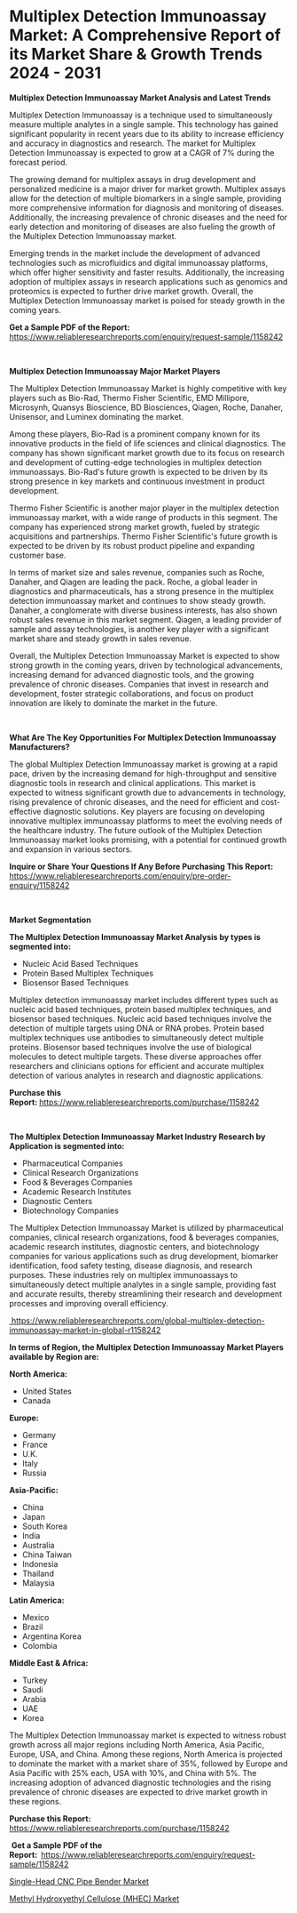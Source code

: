 <p><h1>Multiplex Detection Immunoassay Market: A Comprehensive Report of its Market Share & Growth Trends 2024 - 2031</h1></p><p><strong>Multiplex Detection Immunoassay Market Analysis and Latest Trends</strong></p>
<p><p>Multiplex Detection Immunoassay is a technique used to simultaneously measure multiple analytes in a single sample. This technology has gained significant popularity in recent years due to its ability to increase efficiency and accuracy in diagnostics and research. The market for Multiplex Detection Immunoassay is expected to grow at a CAGR of 7% during the forecast period.</p><p>The growing demand for multiplex assays in drug development and personalized medicine is a major driver for market growth. Multiplex assays allow for the detection of multiple biomarkers in a single sample, providing more comprehensive information for diagnosis and monitoring of diseases. Additionally, the increasing prevalence of chronic diseases and the need for early detection and monitoring of diseases are also fueling the growth of the Multiplex Detection Immunoassay market.</p><p>Emerging trends in the market include the development of advanced technologies such as microfluidics and digital immunoassay platforms, which offer higher sensitivity and faster results. Additionally, the increasing adoption of multiplex assays in research applications such as genomics and proteomics is expected to further drive market growth. Overall, the Multiplex Detection Immunoassay market is poised for steady growth in the coming years.</p></p>
<p><strong>Get a Sample PDF of the Report:&nbsp;</strong> <a href="https://www.reliableresearchreports.com/enquiry/request-sample/1158242">https://www.reliableresearchreports.com/enquiry/request-sample/1158242</a></p>
<p>&nbsp;</p>
<p><strong>Multiplex Detection Immunoassay Major Market Players</strong></p>
<p><p>The Multiplex Detection Immunoassay Market is highly competitive with key players such as Bio-Rad, Thermo Fisher Scientific, EMD Millipore, Microsynh, Quansys Bioscience, BD Biosciences, Qiagen, Roche, Danaher, Unisensor, and Luminex dominating the market.</p><p>Among these players, Bio-Rad is a prominent company known for its innovative products in the field of life sciences and clinical diagnostics. The company has shown significant market growth due to its focus on research and development of cutting-edge technologies in multiplex detection immunoassays. Bio-Rad's future growth is expected to be driven by its strong presence in key markets and continuous investment in product development.</p><p>Thermo Fisher Scientific is another major player in the multiplex detection immunoassay market, with a wide range of products in this segment. The company has experienced strong market growth, fueled by strategic acquisitions and partnerships. Thermo Fisher Scientific's future growth is expected to be driven by its robust product pipeline and expanding customer base.</p><p>In terms of market size and sales revenue, companies such as Roche, Danaher, and Qiagen are leading the pack. Roche, a global leader in diagnostics and pharmaceuticals, has a strong presence in the multiplex detection immunoassay market and continues to show steady growth. Danaher, a conglomerate with diverse business interests, has also shown robust sales revenue in this market segment. Qiagen, a leading provider of sample and assay technologies, is another key player with a significant market share and steady growth in sales revenue.</p><p>Overall, the Multiplex Detection Immunoassay Market is expected to show strong growth in the coming years, driven by technological advancements, increasing demand for advanced diagnostic tools, and the growing prevalence of chronic diseases. Companies that invest in research and development, foster strategic collaborations, and focus on product innovation are likely to dominate the market in the future.</p></p>
<p>&nbsp;</p>
<p><strong>What Are The Key Opportunities For Multiplex Detection Immunoassay Manufacturers?</strong></p>
<p><p>The global Multiplex Detection Immunoassay market is growing at a rapid pace, driven by the increasing demand for high-throughput and sensitive diagnostic tools in research and clinical applications. This market is expected to witness significant growth due to advancements in technology, rising prevalence of chronic diseases, and the need for efficient and cost-effective diagnostic solutions. Key players are focusing on developing innovative multiplex immunoassay platforms to meet the evolving needs of the healthcare industry. The future outlook of the Multiplex Detection Immunoassay market looks promising, with a potential for continued growth and expansion in various sectors.</p></p>
<p><strong>Inquire or Share Your Questions If Any Before Purchasing This Report:</strong> <a href="https://www.reliableresearchreports.com/enquiry/pre-order-enquiry/1158242">https://www.reliableresearchreports.com/enquiry/pre-order-enquiry/1158242</a></p>
<p>&nbsp;</p>
<p><strong>Market Segmentation</strong></p>
<p><strong>The Multiplex Detection Immunoassay Market Analysis by types is segmented into:</strong></p>
<p><ul><li>Nucleic Acid Based Techniques</li><li>Protein Based Multiplex Techniques</li><li>Biosensor Based Techniques</li></ul></p>
<p><p>Multiplex detection immunoassay market includes different types such as nucleic acid based techniques, protein based multiplex techniques, and biosensor based techniques. Nucleic acid based techniques involve the detection of multiple targets using DNA or RNA probes. Protein based multiplex techniques use antibodies to simultaneously detect multiple proteins. Biosensor based techniques involve the use of biological molecules to detect multiple targets. These diverse approaches offer researchers and clinicians options for efficient and accurate multiplex detection of various analytes in research and diagnostic applications.</p></p>
<p><strong>Purchase this Report:&nbsp;</strong><a href="https://www.reliableresearchreports.com/purchase/1158242">https://www.reliableresearchreports.com/purchase/1158242</a></p>
<p>&nbsp;</p>
<p><strong>The Multiplex Detection Immunoassay Market Industry Research by Application is segmented into:</strong></p>
<p><ul><li>Pharmaceutical Companies</li><li>Clinical Research Organizations</li><li>Food & Beverages Companies</li><li>Academic Research Institutes</li><li>Diagnostic Centers</li><li>Biotechnology Companies</li></ul></p>
<p><p>The Multiplex Detection Immunoassay Market is utilized by pharmaceutical companies, clinical research organizations, food & beverages companies, academic research institutes, diagnostic centers, and biotechnology companies for various applications such as drug development, biomarker identification, food safety testing, disease diagnosis, and research purposes. These industries rely on multiplex immunoassays to simultaneously detect multiple analytes in a single sample, providing fast and accurate results, thereby streamlining their research and development processes and improving overall efficiency.</p></p>
<p><a href="https://www.reliableresearchreports.com/global-multiplex-detection-immunoassay-market-in-global-r1158242">&nbsp;https://www.reliableresearchreports.com/global-multiplex-detection-immunoassay-market-in-global-r1158242</a></p>
<p><strong>In terms of Region, the Multiplex Detection Immunoassay Market Players available by Region are:</strong></p>
<p>
    <p> <strong> North America: </strong>
        <ul>
            <li>United States</li>
            <li>Canada</li>
        </ul>
        </p> 
    <p> <strong> Europe: </strong>
        <ul>
            <li>Germany</li>
            <li>France</li>
            <li>U.K.</li>
            <li>Italy</li>
            <li>Russia</li>
        </ul>
        </p> 
    <p> <strong> Asia-Pacific: </strong>
        <ul>
            <li>China</li>
            <li>Japan</li>
            <li>South Korea</li>
            <li>India</li>
            <li>Australia</li>
            <li>China Taiwan</li>
            <li>Indonesia</li>
            <li>Thailand</li>
            <li>Malaysia</li>
        </ul>
        </p> 
    <p> <strong> Latin America: </strong>
        <ul>
            <li>Mexico</li>
            <li>Brazil</li>
            <li>Argentina Korea</li>
            <li>Colombia</li>
        </ul>
        </p> 
    <p> <strong> Middle East & Africa: </strong>
        <ul>
            <li>Turkey</li>
            <li>Saudi</li>
            <li>Arabia</li>
            <li>UAE</li>
            <li>Korea</li>
        </ul>
    </p>
    </p>
<p><p>The Multiplex Detection Immunoassay market is expected to witness robust growth across all major regions including North America, Asia Pacific, Europe, USA, and China. Among these regions, North America is projected to dominate the market with a market share of 35%, followed by Europe and Asia Pacific with 25% each, USA with 10%, and China with 5%. The increasing adoption of advanced diagnostic technologies and the rising prevalence of chronic diseases are expected to drive market growth in these regions.</p></p>
<p><strong>Purchase this Report: </strong><a href="https://www.reliableresearchreports.com/purchase/1158242">https://www.reliableresearchreports.com/purchase/1158242</a></p>
<p>&nbsp;<strong>Get a Sample PDF of the Report:&nbsp;&nbsp;</strong><a href="https://www.reliableresearchreports.com/enquiry/request-sample/1158242">https://www.reliableresearchreports.com/enquiry/request-sample/1158242</a></p>
<p><strong></strong></p>
<p><p><a href="https://view.publitas.com/reportprime-1/single-head-cnc-pipe-bender-market-exploring-market-share-market-trends-and-future-growth/">Single-Head CNC Pipe Bender Market</a></p><p><a href="https://github.com/julyju69/Market-Research-Report-List-3/blob/main/methyl-hydroxyethyl-cellulose-mhec-market.md">Methyl Hydroxyethyl Cellulose (MHEC) Market</a></p></p>